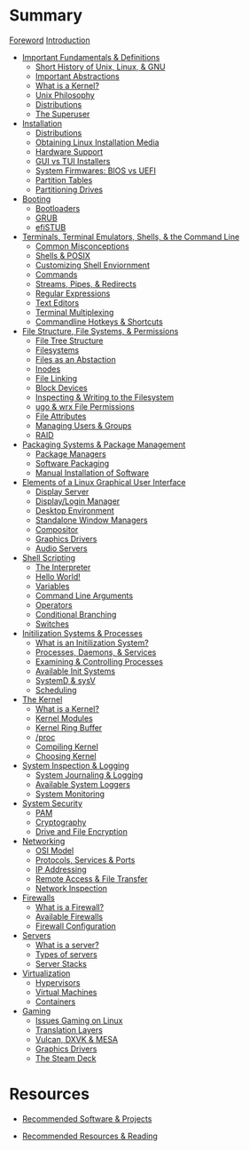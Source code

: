 # Summary

[Foreword]()
[Introduction](./introduction.md) 
- [Important Fundamentals & Definitions]()
	- [Short History of Unix, Linux, & GNU]()
	- [Important Abstractions]()
	- [What is a Kernel?]()
	- [Unix Philosophy]()
	- [Distributions]()
	- [The Superuser]()
- [Installation]()
	- [Distributions]()
	- [Obtaining Linux Installation Media]()
	- [Hardware Support]()
	- [GUI vs TUI Installers]()
	- [System Firmwares: BIOS vs UEFI]()
	- [Partition Tables]()
	- [Partitioning Drives]()
- [Booting]()
	- [Bootloaders]()
	- [GRUB]()
	- [efiSTUB]()
- [Terminals, Terminal Emulators, Shells, & the Command Line]()
	- [Common Misconceptions]()
	- [Shells & POSIX]()
	- [Customizing Shell Enviornment]()
	- [Commands]()
	- [Streams, Pipes, & Redirects]()
	- [Regular Expressions]()
	- [Text Editors]()
	- [Terminal Multiplexing]()
	- [Commandline Hotkeys & Shortcuts]()
- [File Structure, File Systems, & Permissions]()
	- [File Tree Structure]()
	- [Filesystems]()
	- [Files as an Abstaction]()
	- [Inodes]()
	- [File Linking]()
	- [Block Devices]()
	- [Inspecting & Writing to the Filesystem]()
	- [ugo & wrx File Permissions]()
	- [File Attributes]()
	- [Managing Users & Groups]()
	- [RAID]()
- [Packaging Systems & Package Management]()
	- [Package Managers]()
	- [Software Packaging]()
	- [Manual Installation of Software]()
- [Elements of a Linux Graphical User Interface]()
	- [Display Server]()
	- [Display/Login Manager]()
	- [Desktop Environment]()
	- [Standalone Window Managers]()
	- [Compositor]()
	- [Graphics Drivers]()
	- [Audio Servers]()
- [Shell Scripting]()
	- [The Interpreter]()
	- [Hello World!]()
	- [Variables]()
	- [Command Line Arguments]()
	- [Operators]()
	- [Conditional Branching]()
	- [Switches]()
- [Initilization Systems & Processes]()
	- [What is an Initilization System?]()
	- [Processes, Daemons, & Services]()
	- [Examining & Controlling Processes]()
	- [Available Init Systems]()
	- [SystemD & sysV]()
	- [Scheduling]()
- [The Kernel]()
	- [What is a Kernel?]()
	- [Kernel Modules]()
	- [Kernel Ring Buffer]()
	- [/proc]()
	- [Compiling Kernel]()
	- [Choosing Kernel]()
- [System Inspection & Logging]()
	- [System Journaling & Logging]()
	- [Available System Loggers]()
	- [System Monitoring]()
- [System Security]()
	- [PAM]()
	- [Cryptography]()
	- [Drive and File Encryption]()
- [Networking]()
	- [OSI Model]()
	- [Protocols, Services & Ports]()
	- [IP Addressing]()
	- [Remote Access & File Transfer]()
	- [Network Inspection]()
- [Firewalls]()
	- [What is a Firewall?]()
	- [Available Firewalls]()
	- [Firewall Configuration]()
- [Servers]()
	- [What is a server?]()
	- [Types of servers]()
	- [Server Stacks]()
- [Virtualization]()
	- [Hypervisors]()
	- [Virtual Machines]()
	- [Containers]()
- [Gaming]()
	- [Issues Gaming on Linux]()
	- [Translation Layers]()
	- [Vulcan, DXVK & MESA]()
	- [Graphics Drivers]()
	- [The Steam Deck]()

# Resources

- [Recommended Software & Projects]()

- [Recommended Resources & Reading]()

